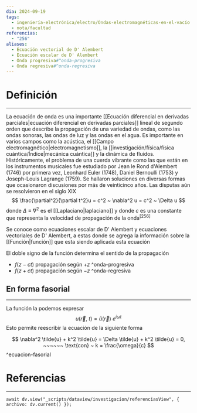```yaml
---
dia: 2024-09-19
tags:
  - ingeniería-electrónica/electro/Ondas-electromagnéticas-en-el-vacío
  - nota/facultad
referencias:
  - "256"
aliases:
  - Ecuación vectorial de D' Alembert
  - Ecuación escalar de D' Alembert
  - Onda progresiva#^onda-progresiva
  - Onda regresiva#^onda-regresiva
---
```

# Definición
---
La ecuación de onda es una importante [[Ecuación diferencial en derivadas parciales|ecuación diferencial en derivadas parciales]] lineal de segundo orden que describe la propagación de una variedad de ondas, como las ondas sonoras, las ondas de luz y las ondas en el agua. Es importante en varios campos como la acústica, el [[Campo electromagnético|electromagnetismo]], la [[investigación/física/física cuántica/Índice|mecánica cuántica]] y la dinámica de fluidos. Históricamente, el problema de una cuerda vibrante como las que están en los instrumentos musicales fue estudiado por Jean le Rond d'Alembert (1746) por primera vez, Leonhard Euler (1748), Daniel Bernoulli (1753) y Joseph-Louis Lagrange (1759). Se hallaron soluciones en diversas formas que ocasionaron discusiones por más de veinticinco años. Las disputas aún se resolvieron en el siglo XIX $$ \frac{\partial^2}{\partial t^2}u = c^2 ~ \nabla^2 u = c^2 ~ \Delta u $$ donde $\Delta \equiv \nabla^2$ es el [[Laplaciano|laplaciano]] y donde $c$ es una constante que representa la velocidad de propagación de la onda<sup><a href="#ref-256" style="color: inherit; text-decoration: none;">[256]</a></sup> 

Se conoce como ecuaciones escalar de D' Alembert y ecuaciones vectoriales de D' Alembert, a estas donde se agrega la información sobre la [[Función|función]] que esta siendo aplicada esta ecuación

El doble signo de la función determina el sentido de la propagación
* $f(z - ct)$ propagación según $+z$ ^onda-progresiva
* $f(z + ct)$ propagación según $-z$ ^onda-regresiva

## En forma fasorial
---
La función la podemos expresar $$ u(\vec{r},~t) = \tilde{u}(\vec{r}) ~ e^{i \omega t} $$
Esto permite reescribir la ecuación de la siguiente forma

$$ \nabla^2 \tilde{u} + k^2 \tilde{u} = \Delta \tilde{u} + k^2 \tilde{u} = 0, ~~~~~~ \text{con} ~ k = \frac{\omega}{c} $$ ^ecuacion-fasorial

# Referencias
---
```dataviewjs
await dv.view("_scripts/dataview/investigacion/referenciasView", { archivo: dv.current() });
```